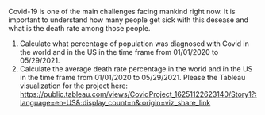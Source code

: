 Covid-19 is one of the main challenges facing mankind  right now. It is important to understand how many people get sick with this desease and what is the death rate among those people. 
1. Calculate what percentage of population was diagnosed with Covid in the world and in the US in the time frame from 01/01/2020 to 05/29/2021. 
2. Calculate the average death rate percentage in the world and in the US in the time frame from 01/01/2020 to 05/29/2021. 
Please the Tableau visualization for the project here: 
https://public.tableau.com/views/CovidProject_16251122623140/Story1?:language=en-US&:display_count=n&:origin=viz_share_link
